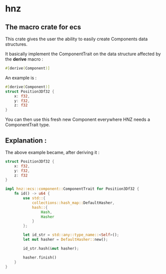 
# hnz

## The macro crate for ecs

This crate gives the user the ability to easily create Components data structures.

It basically implement the ComponentTrait on the data structure affected by the **derive** macro :
```rust
#[derive(Component)]
```

An example is :
```rust
#[derive(Component)]
struct Position3Df32 {
	x: f32,
	y: f32,
	z: f32
}
```
You can then use this fresh new Component everywhere HNZ needs a ComponentTrait type.

## Explanation :

The above example became, after deriving it :
```rust
struct Position3Df32 {
	x: f32,
	y: f32,
	z: f32
}

impl hnz::ecs::component::ComponentTrait for Position3Df32 {
	fn id() -> u64 {  
		use std::{  
			collections::hash_map::DefaultHasher,  
			hash::{  
				Hash,  
				Hasher  
			}  
		};  

		let id_str = std::any::type_name::<Self>();  
		let mut hasher = DefaultHasher::new();  

		id_str.hash(&mut hasher);  

		hasher.finish()  
	}
}
```
